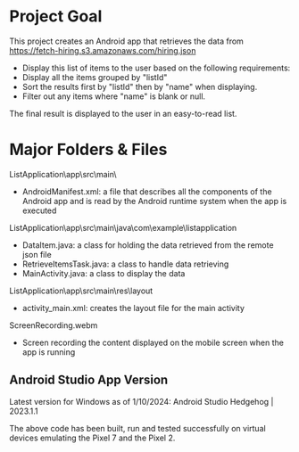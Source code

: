 # Project Goal
This project creates an Android app that retrieves the data from https://fetch-hiring.s3.amazonaws.com/hiring.json

- Display this list of items to the user based on the following requirements:
- Display all the items grouped by "listId"
- Sort the results first by "listId" then by "name" when displaying.
- Filter out any items where "name" is blank or null.

The final result is displayed to the user in an easy-to-read list.

# Major Folders & Files
ListApplication\app\src\main\
- AndroidManifest.xml: a file that describes all the components of the Android app and is read by the Android runtime system when the app is executed

ListApplication\app\src\main\java\com\example\listapplication
- DataItem.java: a class for holding the data retrieved from the remote json file
- RetrieveItemsTask.java: a class to handle data retrieving
- MainActivity.java: a class to display the data

ListApplication\app\src\main\res\layout
- activity_main.xml: creates the layout file for the main activity

ScreenRecording.webm
- Screen recording the content displayed on the mobile screen when the app is running

## Android Studio App Version
Latest version for Windows as of 1/10/2024: Android Studio Hedgehog | 2023.1.1

The above code has been built, run and tested successfully on virtual devices emulating the Pixel 7 and the Pixel 2.
